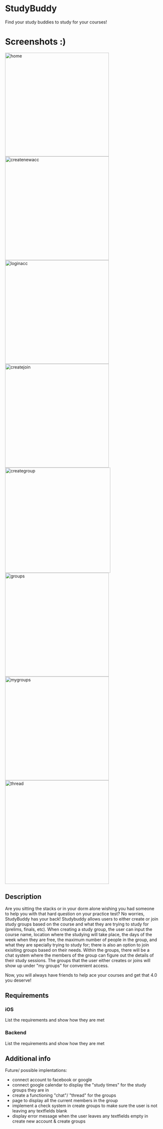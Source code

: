 # StudyBuddy

Find your study buddies to study for your courses!

# Screenshots :)
<img width="340" alt="home" src="https://user-images.githubusercontent.com/50306692/57203165-ab78ec00-6f7b-11e9-85d0-cc11eb2c0fa2.png">

<img width="340" alt="createnewacc" src="https://user-images.githubusercontent.com/50306692/57203459-3eb32100-6f7e-11e9-8567-c000c91b876d.png">

<img width="340" alt="loginacc" src="https://user-images.githubusercontent.com/50306692/57203466-4d013d00-6f7e-11e9-9f8c-14ba8d347544.png">

<img width="340" alt="createjoin" src="https://user-images.githubusercontent.com/50306692/57203185-e844e300-6f7b-11e9-91e6-a390b5391f36.png">

<img width="345" alt="creategroup" src="https://user-images.githubusercontent.com/50306692/57203476-64d8c100-6f7e-11e9-93c5-cfd211eca5e2.png">

<img width="340" alt="groups" src="https://user-images.githubusercontent.com/50306692/57203195-07dc0b80-6f7c-11e9-881b-3bf16f3012b6.png">

<img width="340" alt="mygroups" src="https://user-images.githubusercontent.com/50306692/57203228-47a2f300-6f7c-11e9-831a-1db75461065e.png">

<img width="340" alt="thread" src="https://user-images.githubusercontent.com/50306692/57203231-4a9de380-6f7c-11e9-8723-b0c5e1e1d6fa.png">


## Description

Are you sitting the stacks or in your dorm alone wishing you had someone to help you with that hard question on your practice test? No worries, StudyBuddy has your back! Studybuddy allows users to either create or join study groups based on the course and what they are trying to study for (prelims, finals, etc). When creating a study group, the user can input the course name, location where the studying will take place, the days of the week when they are free, the maximum number of people in the group, and what they are specially trying to study for; there is also an option to join exisiting groups based on their needs. Within the groups, there will be a chat system where the members of the group can figure out the details of their study sessions. The groups that the user either creates or joins will show up under "my groups" for convenient access. 

Now, you will always have friends to help ace your courses and get that 4.0 you deserve! 


## Requirements

### iOS

List the requirements and show how they are met

### Backend

List the requirements and show how they are met

## Additional info
Future/ possible implentations:
* connect account to facebook or google 
* connect google calendar to display the "study times" for the study groups they are in
* create a functioning "chat"/ "thread" for the groups
* page to display all the current members in the group
* implement a check system in create groups to make sure the user is not leaving any textfields blank 
* display error message when the user leaves any textfields empty in create new account & create groups

